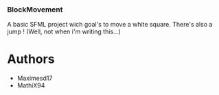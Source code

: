 ### BlockMovement

A basic SFML project wich goal's to move a white square.
There's also a jump ! (Well, not when i'm writing this...)

# Authors
- Maximesd17
- MathiX94